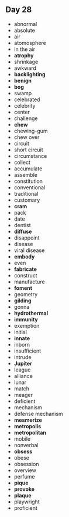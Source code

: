 ## Day 28

- abnormal
- absolute
- air
- atomosphere
- in the air
- **atrophy**
- shrinkage
- awkward
- **backlighting**
- **benign**
- **bog**
- swamp
- celebrated
- celebrity
- center
- challenge
- **chew**
- chewing-gum
- chew over
- circuit
- short circuit
- circumstance
- collect
- accumulate
- assemble
- constitution
- conventional
- traditional
- customary
- **cram**
- pack
- date
- dentist
- **diffuse**
- disappoint
- disease
- viral disease
- **embody**
- even
- **fabricate**
- construct
- manufacture
- **foment**
- geometry
- **gilding**
- gonna
- **hydrothermal**
- **immunity**
- exemption
- initial
- **innate**
- inborn
- insufficient
- intrude
- **Jupiter**
- league
- alliance
- lunar
- match
- meager
- deficient
- mechanism
- defense mechanism
- **mesmerize**
- **metropolis**
- **metropolitan**
- mobile
- nonverbal
- **obsess**
- obese
- obsession
- overview
- perfume
- **pique**
- **provoke**
- **plaque**
- playwright
- proficient
